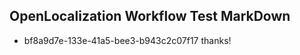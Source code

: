 ## OpenLocalization Workflow Test MarkDown
* bf8a9d7e-133e-41a5-bee3-b943c2c07f17 thanks!

<!--HONumber=Sep16_HO1-->


